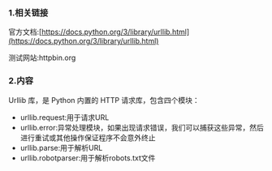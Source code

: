 ### 1.相关链接

官方文档:[https://docs.python.org/3/library/urllib.html](https://docs.python.org/3/library/urllib.html)

测试网站:httpbin.org

### 2.内容

Urllib 库，是 Python 内置的 HTTP 请求库，包含四个模块：

* urllib.request:用于请求URL
* urllib.error:异常处理模块，如果出现请求错误，我们可以捕获这些异常，然后进行重试或其他操作保证程序不会意外终止
* urllib.parse:用于解析URL
* urllib.robotparser:用于解析robots.txt文件



